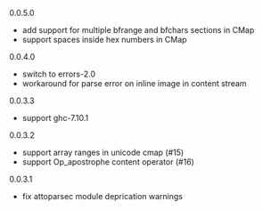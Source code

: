 0.0.5.0

* add support for multiple bfrange and bfchars sections in CMap
* support spaces inside hex numbers in CMap

0.0.4.0

* switch to errors-2.0
* workaround for parse error on inline image in content stream

0.0.3.3

* support ghc-7.10.1

0.0.3.2

* support array ranges in unicode cmap (#15)
* support Op\_apostrophe content operator (#16)

0.0.3.1

* fix attoparsec module deprication warnings
